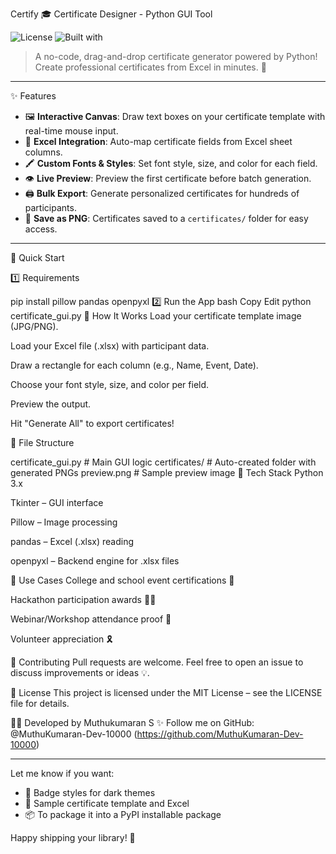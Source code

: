 Certify
🎓 Certificate Designer - Python GUI Tool

![License](https://img.shields.io/badge/license-MIT-blue.svg)
![Built with](https://img.shields.io/badge/built%20with-Tkinter%20%2B%20Pillow-orange)

> A no-code, drag-and-drop certificate generator powered by Python! Create professional certificates from Excel in minutes. 🎉

---


✨ Features

- 🖼️ **Interactive Canvas**: Draw text boxes on your certificate template with real-time mouse input.
- 📄 **Excel Integration**: Auto-map certificate fields from Excel sheet columns.
- 🖍️ **Custom Fonts & Styles**: Set font style, size, and color for each field.
- 👁️ **Live Preview**: Preview the first certificate before batch generation.
- 🖨️ **Bulk Export**: Generate personalized certificates for hundreds of participants.
- 📁 **Save as PNG**: Certificates saved to a `certificates/` folder for easy access.

---

🚀 Quick Start

1️⃣ Requirements


pip install pillow pandas openpyxl
2️⃣ Run the App
bash
Copy
Edit
python certificate_gui.py
🧠 How It Works
Load your certificate template image (JPG/PNG).

Load your Excel file (.xlsx) with participant data.

Draw a rectangle for each column (e.g., Name, Event, Date).

Choose your font style, size, and color per field.

Preview the output.

Hit "Generate All" to export certificates!

📁 File Structure

certificate_gui.py     # Main GUI logic
certificates/          # Auto-created folder with generated PNGs
preview.png            # Sample preview image
🧩 Tech Stack
Python 3.x

Tkinter – GUI interface

Pillow – Image processing

pandas – Excel (.xlsx) reading

openpyxl – Backend engine for .xlsx files

🎯 Use Cases
College and school event certifications 🏫

Hackathon participation awards 👨‍💻

Webinar/Workshop attendance proof 🎤

Volunteer appreciation 🎗️

🙌 Contributing
Pull requests are welcome. Feel free to open an issue to discuss improvements or ideas 💡.

📜 License
This project is licensed under the MIT License – see the LICENSE file for details.

🧑‍💻 Developed by
Muthukumaran S
✨ Follow me on GitHub: @MuthuKumaran-Dev-10000 (https://github.com/MuthuKumaran-Dev-10000)


---

Let me know if you want:
- 🎨 Badge styles for dark themes
- 📌 Sample certificate template and Excel
- 📦 To package it into a PyPI installable package

Happy shipping your library! 🚀
